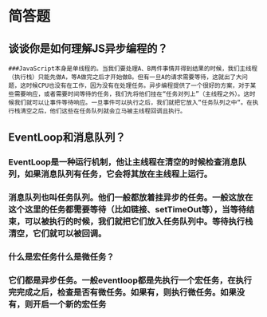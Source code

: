 # 简答题 
## 谈谈你是如何理解JS异步编程的？
    ###JavaScript本身是单线程的。当我们要处理A、B两件事情并得到结果的时候，我们主线程（执行栈）只能先做A，等A做完之后才开始做B。但有一旦A的请求需要等待，这就出了大问题，这时候CPU也没有在工作，因为没有在处理任务。异步编程提供了一个很好的方案，对于某些需要响应，或者需要时间等待的任务，我们先将他们挂在“任务对列上”（主线程之外）。这时候我们就可以让事件等待响应。一旦事件可以执行之后，我们就把它放入“任务队列之中“。在执行栈清空之后，他们这些在任务队列就会立马被主线程回调且执行。
## EventLoop和消息队列？
### EventLoop是一种运行机制，他让主线程在清空的时候检查消息队列，如果消息队列有任务，它会将其放在主线程上运行。
### 消息队列也叫任务队列。他们一般都放着挂异步的任务。一般这放在这个这里的任务都需要等待（比如链接、setTimeOut等），当等待结束，可以被执行的时候，我们就把它们放入任务队列中。等待执行栈清空，它们就可以被回调。
### 什么是宏任务什么是微任务？
### 它们都是异步任务。一般eventloop都是先执行一个宏任务，在执行完完成之后，检查是否有微任务。如果有，则执行微任务。如果没有，则开启一个新的宏任务
